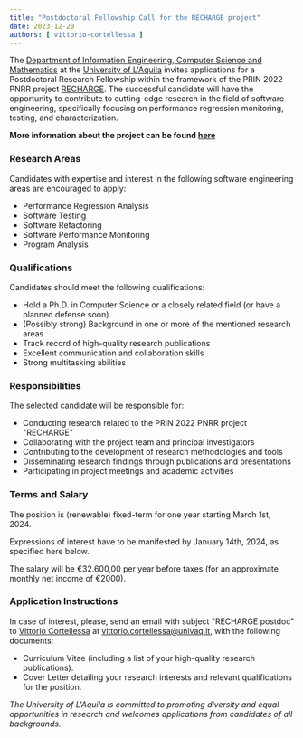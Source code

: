 ```yaml
---
title: "Postdoctoral Fellowship Call for the RECHARGE project"
date: 2023-12-20
authors: ['vittorio-cortellessa']
---
```


The [Department of Information Engineering, Computer Science and Mathematics](https://www.disim.univaq.it) at the [University of L'Aquila](https://www.univaq.it) invites applications for a Postdoctoral Research Fellowship within the framework of the PRIN 2022 PNRR project [RECHARGE](/projects/2023-recharge). The successful candidate will have the opportunity to contribute to cutting-edge research in the field of software engineering, specifically focusing on performance regression monitoring, testing, and characterization.

**More information about the project can be found [here](/projects/2023-recharge)**

### Research Areas
Candidates with expertise and interest in the following software engineering areas are encouraged to apply:
- Performance Regression Analysis
- Software Testing
- Software Refactoring
- Software Performance Monitoring
- Program Analysis

### Qualifications
Candidates should meet the following qualifications:
- Hold a Ph.D. in Computer Science or a closely related field (or have a planned defense soon)
- (Possibly strong) Background in one or more of the mentioned research areas
- Track record of high-quality research publications
- Excellent communication and collaboration skills
- Strong multitasking abilities

### Responsibilities
The selected candidate will be responsible for:
- Conducting research related to the PRIN 2022 PNRR project "RECHARGE"
- Collaborating with the project team and principal investigators
- Contributing to the development of research methodologies and tools
- Disseminating research findings through publications and presentations
- Participating in project meetings and academic activities

### Terms and Salary

The position is (renewable) fixed-term for one year starting March 1st, 2024.

Expressions of interest have to be manifested by January 14th, 2024, as specified here below.

The salary will be €32.600,00 per year before taxes (for an approximate monthly net income of €2000).

### Application Instructions
In case of interest, please, send an email with subject "RECHARGE postdoc" to
[Vittorio Cortellessa](/author/vittorio-cortellessa) at vittorio.cortellessa@univaq.it, 
with the following documents:
- Curriculum Vitae (including a list of your high-quality research publications).
- Cover Letter detailing your research interests and relevant qualifications for the position.

*The University of L'Aquila is committed to promoting diversity and equal opportunities in research and welcomes applications from candidates of all backgrounds.*
